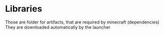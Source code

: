 # Libraries

Those are folder for artifacts, that are required by minecraft (dependencies)
They are downloaded automatically by the launcher

